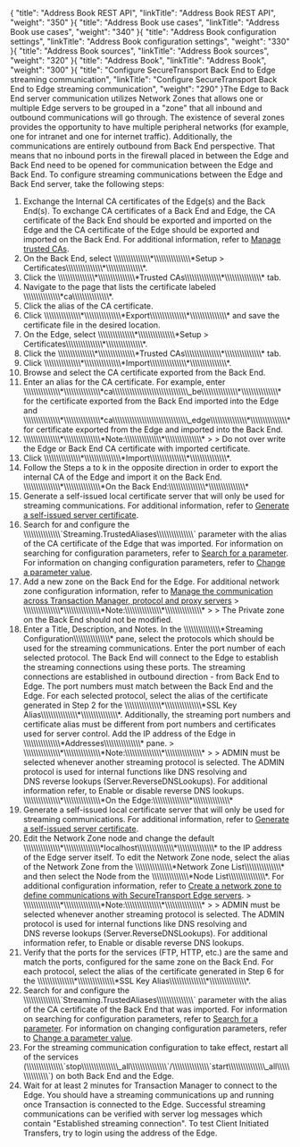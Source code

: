 {
    "title": "Address Book REST API",
    "linkTitle": "Address Book REST API",
    "weight": "350"
}{
"title": "Address Book use cases",
"linkTitle": "Address Book use cases",
"weight": "340"
}{
"title": "Address Book configuration settings",
"linkTitle": "Address Book configuration settings",
"weight": "330"
}{
"title": "Address Book sources",
"linkTitle": "Address Book sources",
"weight": "320"
}{
"title": "Address Book",
"linkTitle": "Address Book",
"weight": "300"
}{
"title": "Configure SecureTransport Back End to Edge streaming communication",
"linkTitle": "Configure SecureTransport Back End to Edge streaming communication",
"weight": "290"
}The Edge to Back End server communication utilizes Network Zones that allows one or multiple Edge servers to be grouped in a "zone" that all inbound and outbound communications will go through. The existence of several zones provides the opportunity to have multiple peripheral networks (for example, one for intranet and one for internet traffic). Additionally, the communications are entirely outbound from Back End perspective. That means that no inbound ports in the firewall placed in between the Edge and Back End need to be opened for communication between the Edge and Back End.
To configure streaming communications between the Edge and Back End server, take the following steps:
1. Exchange the Internal CA certificates of the Edge(s) and the Back End(s). To exchange CA certificates of a Back End and Edge, the CA certificate of the Back End should be exported and imported on the Edge and the CA certificate of the Edge should be exported and imported on the Back End. For additional information, refer to <a href="#" class="MCXref xref">Manage trusted CAs</a>.
1. On the Back End, select \\\\\\\\\\\\\\\\\\\\\\\\\\\\\\\*\\\\\\\\\\\\\\\\\\\\\\\\\\\\\\\*Setup &gt; Certificates\\\\\\\\\\\\\\\\\\\\\\\\\\\\\\\*\\\\\\\\\\\\\\\\\\\\\\\\\\\\\\\*.
2. Click the \\\\\\\\\\\\\\\\\\\\\\\\\\\\\\\*\\\\\\\\\\\\\\\\\\\\\\\\\\\\\\\*Trusted CAs\\\\\\\\\\\\\\\\\\\\\\\\\\\\\\\*\\\\\\\\\\\\\\\\\\\\\\\\\\\\\\\* tab.
3. Navigate to the page that lists the certificate labeled \\\\\\\\\\\\\\\\\\\\\\\\\\\\\\\*ca\\\\\\\\\\\\\\\\\\\\\\\\\\\\\\\*.
4. Click the alias of the CA certificate.
5. Click \\\\\\\\\\\\\\\\\\\\\\\\\\\\\\\*\\\\\\\\\\\\\\\\\\\\\\\\\\\\\\\*Export\\\\\\\\\\\\\\\\\\\\\\\\\\\\\\\*\\\\\\\\\\\\\\\\\\\\\\\\\\\\\\\* and save the certificate file in the desired location.
6. On the Edge, select \\\\\\\\\\\\\\\\\\\\\\\\\\\\\\\*\\\\\\\\\\\\\\\\\\\\\\\\\\\\\\\*Setup &gt; Certificates\\\\\\\\\\\\\\\\\\\\\\\\\\\\\\\*\\\\\\\\\\\\\\\\\\\\\\\\\\\\\\\*.
7. Click the \\\\\\\\\\\\\\\\\\\\\\\\\\\\\\\*\\\\\\\\\\\\\\\\\\\\\\\\\\\\\\\*Trusted CAs\\\\\\\\\\\\\\\\\\\\\\\\\\\\\\\*\\\\\\\\\\\\\\\\\\\\\\\\\\\\\\\* tab.
8. Click \\\\\\\\\\\\\\\\\\\\\\\\\\\\\\\*\\\\\\\\\\\\\\\\\\\\\\\\\\\\\\\*Import\\\\\\\\\\\\\\\\\\\\\\\\\\\\\\\*\\\\\\\\\\\\\\\\\\\\\\\\\\\\\\\*.
9. Browse and select the CA certificate exported from the Back End.
10. Enter an alias for the CA certificate. For example, enter \\\\\\\\\\\\\\\\\\\\\\\\\\\\\\\*\\\\\\\\\\\\\\\\\\\\\\\\\\\\\\\*ca\\\\\\\\\\\\\\\\\\\\\\\\\\\\\\\\\\\\\\\\\\\\\\\\\\\\\\\\\\\\\\\_be\\\\\\\\\\\\\\\\\\\\\\\\\\\\\\\*\\\\\\\\\\\\\\\\\\\\\\\\\\\\\\\* for the certificate exported from the Back End imported into the Edge and \\\\\\\\\\\\\\\\\\\\\\\\\\\\\\\*\\\\\\\\\\\\\\\\\\\\\\\\\\\\\\\*ca\\\\\\\\\\\\\\\\\\\\\\\\\\\\\\\\\\\\\\\\\\\\\\\\\\\\\\\\\\\\\\\_edge\\\\\\\\\\\\\\\\\\\\\\\\\\\\\\\*\\\\\\\\\\\\\\\\\\\\\\\\\\\\\\\* for certificate exported from the Edge and imported into the Back End.
11. \\\\\\\\\\\\\\\\\\\\\\\\\\\\\\\*\\\\\\\\\\\\\\\\\\\\\\\\\\\\\\\*Note:\\\\\\\\\\\\\\\\\\\\\\\\\\\\\\\*\\\\\\\\\\\\\\\\\\\\\\\\\\\\\\\*
&gt;
&gt; Do not over write the Edge or Back End CA certificate with imported certificate.
12. Click \\\\\\\\\\\\\\\\\\\\\\\\\\\\\\\*\\\\\\\\\\\\\\\\\\\\\\\\\\\\\\\*Import\\\\\\\\\\\\\\\\\\\\\\\\\\\\\\\*\\\\\\\\\\\\\\\\\\\\\\\\\\\\\\\*.
13. Follow the Steps a to k in the opposite direction in order to export the internal CA of the Edge and import it on the Back End.
\\\\\\\\\\\\\\\\\\\\\\\\\\\\\\\*\\\\\\\\\\\\\\\\\\\\\\\\\\\\\\\*On the Back End:\\\\\\\\\\\\\\\\\\\\\\\\\\\\\\\*\\\\\\\\\\\\\\\\\\\\\\\\\\\\\\\*
2. Generate a self-issued local certificate server that will only be used for streaming communications. For additional information, refer to <a href="##Generate" class="MCXref xref">Generate a self-issued server certificate</a>.
3. Search for and configure the \\\\\\\\\\\\\\\\\\\\\\\\\\\\\\\`Streaming.TrustedAliases\\\\\\\\\\\\\\\\\\\\\\\\\\\\\\\` parameter with the alias of the CA certificate of the Edge that was imported. For information on searching for configuration parameters, refer to <a href="##Search" class="MCXref xref">Search for a parameter</a>. For information on changing configuration parameters, refer to <a href="##Change" class="MCXref xref">Change a parameter value</a>.
4. Add a new zone on the Back End for the Edge. For additional network zone configuration information, refer to <a href="##Specify4" class="MCXref xref">Manage the communication across Transaction Manager, protocol and proxy servers</a>
&gt; \\\\\\\\\\\\\\\\\\\\\\\\\\\\\\\*\\\\\\\\\\\\\\\\\\\\\\\\\\\\\\\*Note:\\\\\\\\\\\\\\\\\\\\\\\\\\\\\\\*\\\\\\\\\\\\\\\\\\\\\\\\\\\\\\\*
&gt;
&gt; The Private zone on the Back End should not be modified.
5. Enter a Title, Description, and Notes. In the \\\\\\\\\\\\\\\\\\\\\\\\\\\\\\\*Streaming Configuration\\\\\\\\\\\\\\\\\\\\\\\\\\\\\\\* pane, select the protocols which should be used for the streaming communications. Enter the port number of each selected protocol. The Back End will connect to the Edge to establish the streaming connections using these ports. The streaming connections are established in outbound direction - from Back End to Edge. The port numbers must match between the Back End and the Edge. For each selected protocol, select the alias of the certificate generated in Step 2 for the \\\\\\\\\\\\\\\\\\\\\\\\\\\\\\\*\\\\\\\\\\\\\\\\\\\\\\\\\\\\\\\*SSL Key Alias\\\\\\\\\\\\\\\\\\\\\\\\\\\\\\\*\\\\\\\\\\\\\\\\\\\\\\\\\\\\\\\*. Additionally, the streaming port numbers and certificate alias must be different from port numbers and certificates used for server control. Add the IP address of the Edge in \\\\\\\\\\\\\\\\\\\\\\\\\\\\\\\*Addresses\\\\\\\\\\\\\\\\\\\\\\\\\\\\\\\* pane.
&gt; \\\\\\\\\\\\\\\\\\\\\\\\\\\\\\\*\\\\\\\\\\\\\\\\\\\\\\\\\\\\\\\*Note:\\\\\\\\\\\\\\\\\\\\\\\\\\\\\\\*\\\\\\\\\\\\\\\\\\\\\\\\\\\\\\\*
&gt;
&gt; ADMIN must be selected whenever another streaming protocol is selected. The ADMIN protocol is used for internal functions like DNS resolving and DNS reverse lookups (Server.ReverseDNSLookups). For additional information refer, to Enable or disable reverse DNS lookups.
\\\\\\\\\\\\\\\\\\\\\\\\\\\\\\\*\\\\\\\\\\\\\\\\\\\\\\\\\\\\\\\*On the Edge:\\\\\\\\\\\\\\\\\\\\\\\\\\\\\\\*\\\\\\\\\\\\\\\\\\\\\\\\\\\\\\\*
6. Generate a self-issued local certificate server that will only be used for streaming communications. For additional information, refer to <a href="##Generate" class="MCXref xref">Generate a self-issued server certificate</a>.
7. Edit the Network Zone node and change the default \\\\\\\\\\\\\\\\\\\\\\\\\\\\\\\*\\\\\\\\\\\\\\\\\\\\\\\\\\\\\\\*localhost\\\\\\\\\\\\\\\\\\\\\\\\\\\\\\\*\\\\\\\\\\\\\\\\\\\\\\\\\\\\\\\* to the IP address of the Edge server itself. To edit the Network Zone node, select the alias of the Network Zone from the \\\\\\\\\\\\\\\\\\\\\\\\\\\\\\\*Network Zone List\\\\\\\\\\\\\\\\\\\\\\\\\\\\\\\* and then select the Node from the \\\\\\\\\\\\\\\\\\\\\\\\\\\\\\\*Node List\\\\\\\\\\\\\\\\\\\\\\\\\\\\\\\*. For additional configuration information, refer to <a href="##Create" class="MCXref xref">Create a network zone to define communications with SecureTransport Edge servers</a>.
&gt; \\\\\\\\\\\\\\\\\\\\\\\\\\\\\\\*\\\\\\\\\\\\\\\\\\\\\\\\\\\\\\\*Note:\\\\\\\\\\\\\\\\\\\\\\\\\\\\\\\*\\\\\\\\\\\\\\\\\\\\\\\\\\\\\\\*
&gt;
&gt; ADMIN must be selected whenever another streaming protocol is selected. The ADMIN protocol is used for internal functions like DNS resolving and DNS reverse lookups (Server.ReverseDNSLookups). For additional information refer, to Enable or disable reverse DNS lookups.
8. Verify that the ports for the services (FTP, HTTP, etc.) are the same and match the ports, configured for the same zone on the Back End. For each protocol, select the alias of the certificate generated in Step 6 for the \\\\\\\\\\\\\\\\\\\\\\\\\\\\\\\*\\\\\\\\\\\\\\\\\\\\\\\\\\\\\\\*SSL Key Alias\\\\\\\\\\\\\\\\\\\\\\\\\\\\\\\*\\\\\\\\\\\\\\\\\\\\\\\\\\\\\\\*.
9. Search for and configure the \\\\\\\\\\\\\\\\\\\\\\\\\\\\\\\`Streaming.TrustedAliases\\\\\\\\\\\\\\\\\\\\\\\\\\\\\\\` parameter with the alias of the CA certificate of the Back End that was imported. For information on searching for configuration parameters, refer to <a href="##Search" class="MCXref xref">Search for a parameter</a>. For information on changing configuration parameters, refer to <a href="##Change" class="MCXref xref">Change a parameter value</a>.
10. For the streaming communication configuration to take effect, restart all of the services (\\\\\\\\\\\\\\\\\\\\\\\\\\\\\\\`stop\\\\\\\\\\\\\\\\\\\\\\\\\\\\\\\_all\\\\\\\\\\\\\\\\\\\\\\\\\\\\\\\`/\\\\\\\\\\\\\\\\\\\\\\\\\\\\\\\`start\\\\\\\\\\\\\\\\\\\\\\\\\\\\\\\_all\\\\\\\\\\\\\\\\\\\\\\\\\\\\\\\`) on both Back End and the Edge.
11. Wait for at least 2 minutes for Transaction Manager to connect to the Edge. You should have a streaming communications up and running once Transaction is connected to the Edge. Successful streaming communications can be verified with server log messages which contain "Established streaming connection".
To test Client Initiated Transfers, try to login using the address of the Edge.
